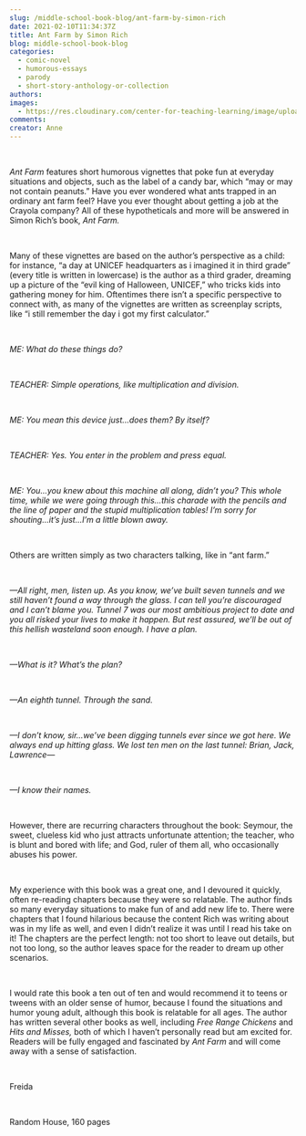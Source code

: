 ```yaml
---
slug: /middle-school-book-blog/ant-farm-by-simon-rich
date: 2021-02-10T11:34:37Z
title: Ant Farm by Simon Rich
blog: middle-school-book-blog
categories:
  - comic-novel
  - humorous-essays
  - parody
  - short-story-anthology-or-collection
authors:
images:
  - https://res.cloudinary.com/center-for-teaching-learning/image/upload/v1659700653/Ant-Farm-Freida.jpeg.jpg
comments:
creator: Anne
---
```


<div class="wp-block-image"><figure class="alignleft size-large is-resized"/></div>
<!-- /wp:image --><br /><!-- wp:paragraph -->
<p><em>Ant Farm</em> features short humorous vignettes that poke fun at everyday situations and objects, such as the label of a candy bar, which “may or may not contain peanuts.” Have you ever wondered what ants trapped in an ordinary ant farm feel? Have you ever thought about getting a job at the Crayola company? All of these hypotheticals and more will be answered in Simon Rich’s book, <em>Ant Farm.</em> </p>
<!-- /wp:paragraph --><br /><!-- wp:paragraph -->
<p>Many of these vignettes are based on the author’s perspective as a child: for instance, “a day at UNICEF headquarters as i imagined it in third grade” (every title is written in lowercase) is the author as a third grader, dreaming up a picture of the “evil king of Halloween, UNICEF,” who tricks kids into gathering money for him. Oftentimes there isn’t a specific perspective to connect with, as many of the vignettes are written as screenplay scripts, like “i still remember the day i got my first calculator.”</p>
<!-- /wp:paragraph --><br /><!-- wp:group -->
<div class="wp-block-group"><div class="wp-block-group__inner-container"><!-- wp:group -->
<div class="wp-block-group"><div class="wp-block-group__inner-container"><!-- wp:paragraph -->
<p><em>ME: What do these things do?</em></p>
<!-- /wp:paragraph --><br /><!-- wp:paragraph -->
<p><em>TEACHER: Simple operations, like multiplication and division. </em></p>
<!-- /wp:paragraph --><br /><!-- wp:paragraph {"align":"justify"} -->
<p class="has-text-align-justify"><em>ME: You mean this device just...does them? By itself?</em></p>
<!-- /wp:paragraph --><br /><!-- wp:paragraph -->
<p><em>TEACHER: Yes. You enter in the problem and press equal.</em></p>
<!-- /wp:paragraph --><br /><!-- wp:paragraph -->
<p><em>ME: You...you knew about this machine all along, didn’t you? This whole time, while we were going through this...this charade with the pencils and the line of paper and the stupid multiplication tables! I’m sorry for shouting...it’s just...I’m a little blown away.</em></p>
<!-- /wp:paragraph --></div></div>
<!-- /wp:group --></div></div>
<!-- /wp:group --><br /><!-- wp:paragraph -->
<p>Others are written simply as two characters talking, like in “ant farm.” </p>
<!-- /wp:paragraph --><br /><!-- wp:group {"backgroundColor":"white"} -->
<div class="wp-block-group has-white-background-color has-background"><div class="wp-block-group__inner-container"><!-- wp:paragraph -->
<p><em>—All right, men, listen up. As you know, we’ve built seven tunnels and we still haven’t found a way through the glass. I can tell you’re discouraged and I can’t blame you. Tunnel 7 was our most ambitious project to date and you all risked your lives to make it happen. But rest assured, we’ll be out of this hellish wasteland soon enough. I have a plan.</em></p>
<!-- /wp:paragraph --><br /><!-- wp:paragraph -->
<p><em>—What is it? What’s the plan?</em></p>
<!-- /wp:paragraph --><br /><!-- wp:paragraph -->
<p><em>—An eighth tunnel. Through the sand.</em></p>
<!-- /wp:paragraph --><br /><!-- wp:paragraph -->
<p><em>—I don’t know, sir...we’ve been digging tunnels ever since we got here. We always end up hitting glass. We lost ten men on the last tunnel: Brian, Jack, Lawrence—</em></p>
<!-- /wp:paragraph --><br /><!-- wp:paragraph -->
<p><em>—I know their names.</em></p>
<!-- /wp:paragraph --></div></div>
<!-- /wp:group --><br /><!-- wp:paragraph -->
<p>However, there are recurring characters throughout the book: Seymour, the sweet, clueless kid who just attracts unfortunate attention; the teacher, who is blunt and bored with life; and God, ruler of them all, who occasionally abuses his power.</p>
<!-- /wp:paragraph --><br /><!-- wp:paragraph -->
<p>My experience with this book was a great one, and I devoured it quickly, often re-reading chapters because they were so relatable. The author finds so many everyday situations to make fun of and add new life to. There were chapters that I found hilarious because the content Rich was writing about was in my life as well, and even I didn’t realize it was until I read his take on it! The chapters are the perfect length: not too short to leave out details, but not too long, so the author leaves space for the reader to dream up other scenarios. </p>
<!-- /wp:paragraph --><br /><!-- wp:paragraph -->
<p>I would rate this book a ten out of ten and would recommend it to teens or tweens with an older sense of humor, because I found the situations and humor young adult, although this book is relatable for all ages. The author has written several other books as well, including <em>Free Range Chickens</em> and <em>Hits and Misses,</em> both of which I haven’t personally read but am excited for. Readers will be fully engaged and fascinated by <em>Ant Farm</em> and will come away with a sense of satisfaction.</p>
<!-- /wp:paragraph --><br /><!-- wp:paragraph -->
<p>Freida</p>
<!-- /wp:paragraph --><br /><!-- wp:paragraph -->
<p>Random House, 160 pages</p>
<!-- /wp:paragraph -->

